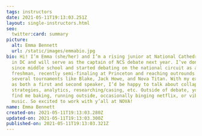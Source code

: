 ```yaml
---
tags: instructors
date: 2021-05-11T19:13:03.251Z
layout: single-instructors.html
seo:
  twitter:card: summary
picture:
  alt: Emma Bennett
  url: /static/images/emmabio.jpg
bio: Hi! I’m Emma (she/her) and I’m a rising junior at National Cathedral School
  in DC and will serve as the captain of NCS debate next year. I’ve done PF
  since middle school and started debating on the national circuit as a
  freshman, recently semi-finaling at Princeton and reaching outrounds at
  several tournaments like Blake, Jack Howe, and Nova Titan. With my experience
  as both a first and second speaker, I’d be happy to talk about collapse
  strategies, analytics, researching/casing, etc. Outside of debate, you can
  find me baking, running outside, occasionally binging netflix, or vibing to
  music. So excited to work with y’all at NOVA!
name: Emma Bennett
created-on: 2021-05-11T19:13:03.280Z
updated-on: 2021-05-11T19:13:03.300Z
published-on: 2021-05-11T19:13:03.321Z
---
```

